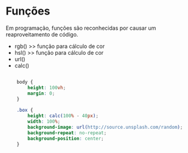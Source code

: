 # Funções

Em programação, funções são reconhecidas por causar um reaproveitamento de código.

* rgb()     >> função para cálculo de cor
* hsl()     >> função para cálculo de cor
* url()
* calc()

``` CSS

    body {
        height: 100vh;
        margin: 0;
    }
    
    .box {
        height: calc(100% - 40px);  
        width: 100%;
        background-image: url(http://source.unsplash.com/random);
        background-repeat: no-repeat;
        background-position: center; 
    }

```